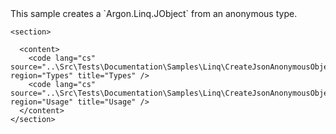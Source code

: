 <?xml version="1.0" encoding="utf-8"?>
<topic id="CreateJsonAnonymousObject" revisionNumber="1">
  <developerConceptualDocument xmlns="http://ddue.schemas.microsoft.com/authoring/2003/5" xmlns:xlink="http://www.w3.org/1999/xlink">This sample creates a `Argon.Linq.JObject`
      from an anonymous type.

    <section>

      <content>
        <code lang="cs" source="..\Src\Tests\Documentation\Samples\Linq\CreateJsonAnonymousObject.cs" region="Types" title="Types" />
        <code lang="cs" source="..\Src\Tests\Documentation\Samples\Linq\CreateJsonAnonymousObject.cs" region="Usage" title="Usage" />
      </content>
    </section>